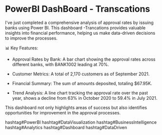 # PowerBI DashBoard - Transcations

I've just completed a comprehensive analysis of approval rates by issuing banks using Power BI. This dashboard -Trancations provides valuable insights into financial performance, helping us make data-driven decisions to improve the processes.

📊 Key Features:
* Approval Rates by Bank: A bar chart showing the approval rates across different banks, with BANK1002 leading at 70%.

* Customer Metrics: A total of 2,170 customers as of September 2021.

* Financial Summary: The sum of amounts deposited, totaling $67.95K.

* Trend Analysis: A line chart tracking the approval rate over the past year, shows a decline from 63% in October 2020 to 59.4% in July 2021.

This dashboard not only highlights areas of success but also identifies opportunities for improvement in the approval processes.

hashtag#PowerBI hashtag#DataVisualization hashtag#BusinessIntelligence hashtag#Analytics hashtag#Dashboard hashtag#DataDriven
